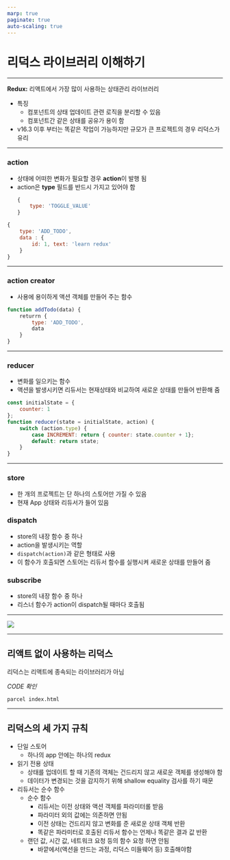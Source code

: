 ```yaml
---
marp: true
paginate: true
auto-scaling: true
---
```


# 리덕스 라이브러리 이해하기

---

**Redux:** 리액트에서 가장 많이 사용하는 상태관리 라이브러리
* 특징
    * 컴포넌트의 상태 업데이트 관련 로직을 분리할 수 있음
    * 컴포넌트간 같은 상태를 공유가 용이 함
* v16.3 이후 부터는 똑같은 작업이 가능하지만 규모가 큰 프로젝트의 경우 리덕스가 유리

---

### action

* 상태에 어떠한 변화가 필요할 경우 **action**이 발행 됨
* action은 **type** 필드를 반드시 가지고 있어야 함
    ```js
    {
        type: 'TOGGLE_VALUE'
    }
    ```

```js
{
    type: 'ADD_TODO',
    data : {
        id: 1, text: 'learn redux'
    }
}
```

---

### action creator

* 사용에 용이하게 액션 객체를 만들어 주는 함수

```js
function addTodo(data) {
    returrn {
        type: 'ADD_TODO',
        data
    }
}
```

---

### reducer

* 변화를 일으키는 함수
* 액션을 발생시키면 리듀서는 현재상태와 비교하여 새로운 상태를 만들어 반환해 줌

```js
const initialState = {
    counter: 1
};
function reducer(state = initialState, action) {
    switch (action.type) {
        case INCREMENT: return { counter: state.counter + 1};
        default: return state;
    }
}
```

---

### store

* 한 개의 프로젝트는 단 하나의 스토어만 가질 수 있음
* 현재 App 상태와 리듀서가 들어 있음

### dispatch

* store의 내장 함수 중 하나
* action을 발생시키는 역할
* `dispatch(action)`과 같은 형태로 사용
* 이 함수가 호출되면 스토어는 리듀서 함수를 실행시켜 새로운 상태를 만들어 줌

### subscribe

* store의 내장 함수 중 하나
* 리스너 함수가 action이 dispatch될 때마다 호출됨

---

![](https://www.dotnetcurry.com/images/reactjs/redux/redux.png)

---

## 리액트 없이 사용하는 리덕스

리덕스는 리액트에 종속되는 라이브러리가 아님

*CODE 확인*

`parcel index.html`

---

## 리덕스의 세 가지 규칙

* 단일 스토어
    * 하나의 app 안에는 하나의 redux
* 읽기 전용 상태
    * 상태를 업데이트 할 때 기존의 객체는 건드리지 않고 새로운 객체를 생성해야 함
    * 데이터가 변경되는 것을 감지하기 위해 shallow equality 검사를 하기 때문
* 리듀서는 순수 함수
    * 순수 함수
        * 리듀서는 이전 상태와 액션 객체를 파라미터롤 받음
        * 파라미터 외의 값에는 의존하면 안됨
        * 이전 상태는 건드리지 않고 변화를 준 새로운 상태 객체 반환
        * 똑같은 파라미터로 호출된 리듀서 함수는 언제나 똑같은 결과 값 반환
    * 랜던 값, 시간 값, 네트워크 요청 등의 함수 요청 하면 안됨
        * 바깥에서(액션을 만드는 과정, 리덕스 미들웨어 등) 호출해야함